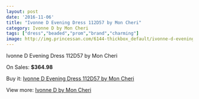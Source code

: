 ```yaml
---
layout: post
date: '2016-11-06'
title: "Ivonne D Evening Dress 112D57 by Mon Cheri"
category: Ivonne D by Mon Cheri
tags: ["dress","beaded","prom","brand","charming"]
image: http://img.princessan.com/6144-thickbox_default/ivonne-d-evening-dress-112d57-by-mon-cheri.jpg
---
```

Ivonne D Evening Dress 112D57 by Mon Cheri

On Sales: **$364.98**
<a href="https://www.princessan.com/en/ivonne-d-by-mon-cheri/2816-ivonne-d-evening-dress-112d57-by-mon-cheri.html"><amp-img layout="responsive" width="600" height="600" src="//img.princessan.com/6144-thickbox_default/ivonne-d-evening-dress-112d57-by-mon-cheri.jpg" alt="Ivonne D Evening Dress 112D57 by Mon Cheri 0" /></a>

Buy it: [Ivonne D Evening Dress 112D57 by Mon Cheri](https://www.princessan.com/en/ivonne-d-by-mon-cheri/2816-ivonne-d-evening-dress-112d57-by-mon-cheri.html "Ivonne D Evening Dress 112D57 by Mon Cheri")

View more: [Ivonne D by Mon Cheri](https://www.princessan.com/en/23-ivonne-d-by-mon-cheri "Ivonne D by Mon Cheri")